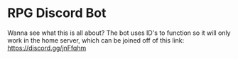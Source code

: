 # RPG Discord Bot

Wanna see what this is all about? 
The bot uses ID's to function so it will only work in the home server, which can be joined off of this link:
https://discord.gg/jnFfqhm

